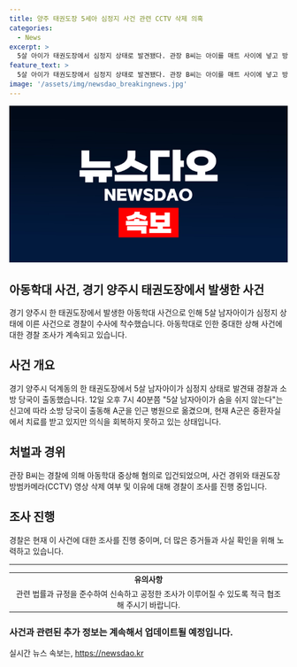 ```yaml
---
title: 양주 태권도장 5세아 심정지 사건 관련 CCTV 삭제 의혹
categories:
  - News
excerpt: >
  5살 아이가 태권도장에서 심정지 상태로 발견됐다. 관장 B씨는 아이를 매트 사이에 넣고 방치한 후 카메라 영상을 삭제한 것으로 밝혀졌다. 경찰은 B씨를 아동학대 중상해 혐의로 입건했고, 사건 경위를 조사 중이다. A군은 중환자실에서 치료를 받고 있으나 의식이 회복되지 않은 상태이다. 
feature_text: >
  5살 아이가 태권도장에서 심정지 상태로 발견됐다. 관장 B씨는 아이를 매트 사이에 넣고 방치한 후 카메라 영상을 삭제한 것으로 밝혀졌다. 경찰은 B씨를 아동학대 중상해 혐의로 입건했고, 사건 경위를 조사 중이다. A군은 중환자실에서 치료를 받고 있으나 의식이 회복되지 않은 상태이다. 
image: '/assets/img/newsdao_breakingnews.jpg'
---
```


<p><img src="/assets/img/newsdao_breakingnews.jpg" alt="ontimetimes 속보" /></p>

<h2>아동학대 사건, 경기 양주시 태권도장에서 발생한 사건</h2>

<p data-ke-size="size16">경기 양주시 한 태권도장에서 발생한 아동학대 사건으로 인해 5살 남자아이가 심정지 상태에 이른 사건으로 경찰이 수사에 착수했습니다. 아동학대로 인한 중대한 상해 사건에 대한 경찰 조사가 계속되고 있습니다.</p>

<h2 data-ke-size="size26">사건 개요</h2>

<p data-ke-size="size16">경기 양주시 덕계동의 한 태권도장에서 5살 남자아이가 심정지 상태로 발견돼 경찰과 소방 당국이 출동했습니다. 12일 오후 7시 40분쯤 "5살 남자아이가 숨을 쉬지 않는다"는 신고에 따라 소방 당국이 출동해 A군을 인근 병원으로 옮겼으며, 현재 A군은 중환자실에서 치료를 받고 있지만 의식을 회복하지 못하고 있는 상태입니다.</p>

<h2 data-ke-size="size26">처벌과 경위</h2>

<p data-ke-size="size16">관장 B씨는 경찰에 의해 아동학대 중상해 혐의로 입건되었으며, 사건 경위와 태권도장 방범카메라(CCTV) 영상 삭제 여부 및 이유에 대해 경찰이 조사를 진행 중입니다.</p>

<h2 data-ke-size="size26">조사 진행</h2>

<p data-ke-size="size16">경찰은 현재 이 사건에 대한 조사를 진행 중이며, 더 많은 증거들과 사실 확인을 위해 노력하고 있습니다.</p>

<hr>

<table>
  <tbody>
    <tr>
      <td style="text-align: center; height: 17px;"><b>유의사항</b></td>
    </tr>
    <tr>
      <td style="text-align: center; height: 17px;">관련 법률과 규정을 준수하여 신속하고 공정한 조사가 이루어질 수 있도록 적극 협조해 주시기 바랍니다.</td>
    </tr>
  </tbody>
</table>

<h3>사건과 관련된 추가 정보는 계속해서 업데이트될 예정입니다.</h3>
실시간 뉴스 속보는, <a href="https://newsdao.kr" rel="dofollow">https://newsdao.kr</a>


